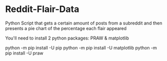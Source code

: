 # Reddit-Flair-Data
Python Script that gets a certain amount of posts from a subreddit and then presents a pie chart of the percentage each flair appeared

You'll need to install 2 python packages: PRAW & matplotlib

python -m pip install -U pip
python -m pip install -U matplotlib
python -m pip install -U praw

